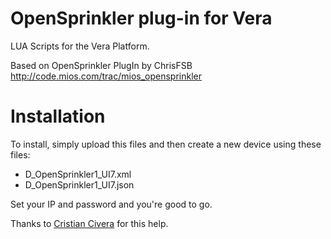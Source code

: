 # OpenSprinkler plug-in for Vera
LUA Scripts for the Vera Platform.

Based on OpenSprinkler PlugIn by ChrisFSB
http://code.mios.com/trac/mios_opensprinkler

# Installation
To install, simply upload this files and then create a new device using these files:
- D_OpenSprinkler1_UI7.xml
- D_OpenSprinkler1_UI7.json

Set your IP and password and you're good to go.

Thanks to [Cristian Civera](https://github.com/ricciolo) for this help.